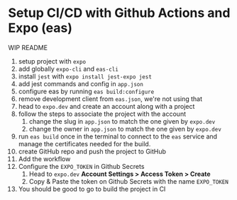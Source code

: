 # Setup CI/CD with Github Actions and Expo (eas)

WIP README

1. setup project with `expo`
1. add globally `expo-cli` and `eas-cli`
1. install `jest` with `expo install jest-expo jest`
1. add jest commands and config in `app.json`
1. configure eas by running `eas build:configure`
1. remove development client from `eas.json`, we're not using that
1. head to `expo.dev` and create an account along with a project
1. follow the steps to associate the project with the account
   1. change the slug in `app.json` to match the one given by `expo.dev`
   1. change the owner in `app.json` to match the one given by `expo.dev`
1. run `eas build` once in the terminal to connect to the `eas` service and manage the certificates needed for the build.
1. create GitHub repo and push the project to GitHub
1. Add the workflow
1. Configure the `EXPO_TOKEN` in Github Secrets
   1. Head to `expo.dev` **Account Settings > Access Token > Create**
   1. Copy & Paste the token on Github Secrets with the name `EXPO_TOKEN`
1. You should be good to go to build the project in CI
